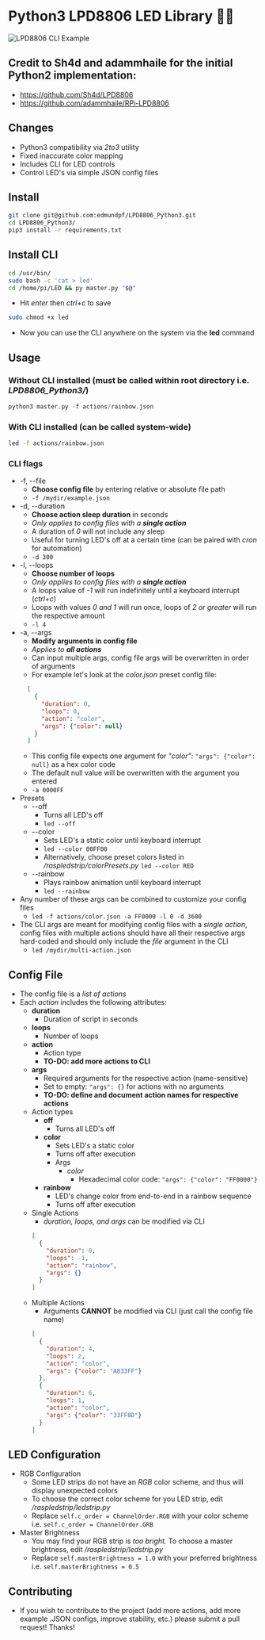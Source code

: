 # Python3 LPD8806 LED Library 🐍💡

![LPD8806 CLI Example](https://i.imgur.com/J6heTvG.png "LPD8806 CLI Example")

## Credit to Sh4d and adammhaile for the initial Python2 implementation: 
* https://github.com/Sh4d/LPD8806
* https://github.com/adammhaile/RPi-LPD8806

## Changes
* Python3 compatibility via _2to3_ utility
* Fixed inaccurate color mapping
* Includes CLI for LED controls
* Control LED's via simple JSON config files

## Install
``` bash
git clone git@github.com:edmundpf/LPD8806_Python3.git
cd LPD8806_Python3/
pip3 install -r requirements.txt
```

## Install CLI
``` bash
cd /usr/bin/
sudo bash -c 'cat > led'
cd /home/pi/LED && py master.py "$@"
```
* Hit _enter_ then _ctrl+c_ to save
``` bash
sudo chmod +x led
```
* Now you can use the CLI anywhere on the system via the **led** command

## Usage
### Without CLI installed (must be called within root directory i.e. _LPD8806_Python3/_)
``` python
python3 master.py -f actions/rainbow.json
```
### With CLI installed (can be called system-wide)
``` bash
led -f actions/rainbow.json
```
### CLI flags
* -f, --file
  * **Choose config file** by entering relative or absolute file path
  * `-f /mydir/example.json`
* -d, --duration
  * **Choose action sleep duration** in seconds
  * _Only applies to config files with a **single action**_
  * A duration of _0_ will not include any sleep
  * Useful for turning LED's off at a certain time (can be paired with _cron_ for automation)
  * `-d 300`
* -l, --loops
  * **Choose number of loops**
  * _Only applies to config files with a **single action**_
  * A loops value of _-1_ will run indefinitely until a keyboard interrupt (_ctrl+c_)
  * Loops with values _0 and 1_ will run once, loops of _2 or greater_ will run the respective amount
  * `-l 4`
* -a, --args
  * **Modify arguments in config file**
  * _Applies to **all actions**_
  * Can input multiple args, config file args will be overwritten in order of arguments
  * For example let's look at the _color.json_ preset config file:
  ``` JSON
    [
      {
        "duration": 0,
        "loops": 0,
        "action": "color",
        "args": {"color": null}
      }
    ]
  ```
  * This config file expects one argument for _"color":_ `"args": {"color": null}` as a hex color code
  * The default null value will be overwritten with the argument you entered
  * `-a 0000FF`
* Presets
  * --off
    * Turns all LED's off
    * `led --off`
  * --color
    * Sets LED's a static color until keyboard interrupt
    * `led --color 00FF00`
    * Alternatively, choose preset colors listed in _/raspledstrip/colorPresets.py_ `led --color RED`
  * --rainbow
    * Plays rainbow animation until keyboard interrupt
    * `led --rainbow`
* Any number of these args can be combined to customize your config files
  * `led -f actions/color.json -a FF0000 -l 0 -d 3600`
* The CLI args are meant for modifying config files with a _single action_, config files with multiple actions should have all their respective args hard-coded and should only include the _file_ argument in the CLI
  * `led /mydir/multi-action.json`
  
## Config File

* The config file is a _list of actions_
* Each _action_ includes the following attributes:
  * **duration**
    * Duration of script in seconds
  * **loops**
    * Number of loops
  * **action**
    * Action type
    * **TO-DO: add more actions to CLI**
  * **args**
    * Required arguments for the respective action (name-sensitive)
    * Set to empty: `"args": {}` for actions with no arguments
    * **TO-DO: define and document action names for respective actions**
  * Action types
    * **off**
      * Turns all LED's off
    * **color**
      * Sets LED's a static color
      * Turns off after execution
      * Args
        * _color_
          * Hexadecimal color code: `"args": {"color": "FF0000"}`
    * **rainbow**
      * LED's change color from end-to-end in a rainbow sequence
      * Turns off after execution
  * Single Actions
    * _duration, loops, and args_ can be modified via CLI
    ``` JSON
    [
      {
        "duration": 0,
        "loops": -1,
        "action": "rainbow",
        "args": {}
      }
    ]
    ```
  * Multiple Actions
    * Arguments **CANNOT** be modified via CLI (just call the config file name)
    ``` JSON
    [
      {
        "duration": 4,
        "loops": 2,
        "action": "color",
        "args": {"color": "A833FF"}
      },
      {
        "duration": 6,
        "loops": 1,
        "action": "color",
        "args": {"color": "33FF8D"}
      }
    ]
    ```
## LED Configuration
  * RGB Configuration
    * Some LED strips do not have an _RGB_ color scheme, and thus will display unexpected colors
    * To choose the correct color scheme for you LED strip, edit _/raspledstrip/ledstrip.py_
    * Replace `self.c_order = ChannelOrder.RGB` with your color scheme i.e. `self.c_order = ChannelOrder.GRB`
  * Master Brightness
    * You may find your RGB strip is _too bright._ To choose a master brightness, edit _/raspledstrip/ledstrip.py_
    * Replace `self.masterBrightness = 1.0` with your preferred brightness i.e. `self.masterBrightness = 0.5`
## Contributing
  * If you wish to contribute to the project (add more actions, add more example .JSON configs, improve stability, etc.) please submit a pull request! Thanks!
